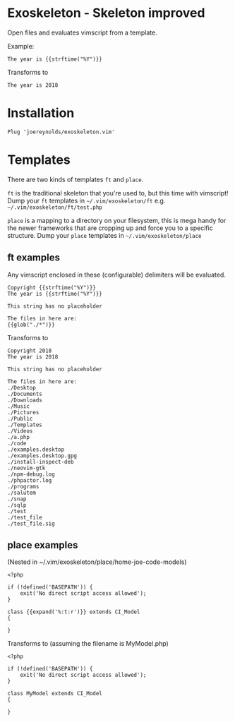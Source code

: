 
# Exoskeleton - Skeleton improved

Open files and evaluates vimscript from a template.

Example:

```
The year is {{strftime("%Y")}}
```

Transforms to

```
The year is 2018
```

# Installation

```
Plug 'joereynolds/exoskeleton.vim'
```

# Templates

There are two kinds of templates `ft` and `place`.

`ft` is the traditional skeleton that you're used to, but this time with vimscript!
     Dump your `ft` templates in `~/.vim/exoskeleton/ft` e.g. `~/.vim/exoskeleton/ft/test.php`
     
`place` is a mapping to a directory on your filesystem, this is mega handy for the newer
         frameworks that are cropping up and force you to a specific structure.
         Dump your `place` templates in `~/.vim/exoskeleton/place`

## ft examples

Any vimscript enclosed in these (configurable) delimiters will be evaluated.

```
Copyright {{strftime("%Y")}}
The year is {{strftime("%Y")}}

This string has no placeholder

The files in here are: 
{{glob("./*")}}
```
Transforms to
```
Copyright 2018
The year is 2018

This string has no placeholder

The files in here are:
./Desktop
./Documents
./Downloads
./Music
./Pictures
./Public
./Templates
./Videos
./a.php
./code
./examples.desktop
./examples.desktop.gpg
./install-inspect-deb
./neovim-gtk
./npm-debug.log
./phpactor.log
./programs
./salutem
./snap
./sqlp
./test
./test_file
./test_file.sig
```

## place examples

(Nested in ~/.vim/exoskeleton/place/home-joe-code-models)

```
<?php

if (!defined('BASEPATH')) {
    exit('No direct script access allowed');
}

class {{expand('%:t:r')}} extends CI_Model
{

}
```

Transforms to 
(assuming the filename is MyModel.php)

```
<?php

if (!defined('BASEPATH')) {
    exit('No direct script access allowed');
}

class MyModel extends CI_Model
{

}
```
